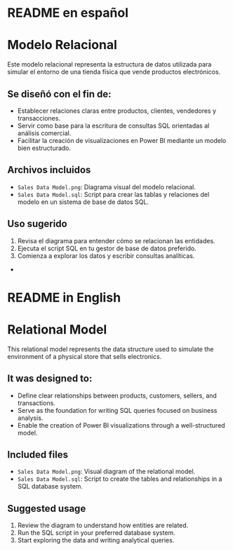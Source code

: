 # README en español

# Modelo Relacional
Este modelo relacional representa la estructura de datos utilizada para simular el entorno de una tienda física que vende productos electrónicos. 

## Se diseñó con el fin de:
- Establecer relaciones claras entre productos, clientes, vendedores y transacciones.
- Servir como base para la escritura de consultas SQL orientadas al análisis comercial.
- Facilitar la creación de visualizaciones en Power BI mediante un modelo bien estructurado.

## Archivos incluidos
- `Sales Data Model.png`: Diagrama visual del modelo relacional.
- `Sales Data Model.sql`: Script para crear las tablas y relaciones del modelo en un sistema de base de datos SQL.

## Uso sugerido

1. Revisa el diagrama para entender cómo se relacionan las entidades.
2. Ejecuta el script SQL en tu gestor de base de datos preferido.
3. Comienza a explorar los datos y escribir consultas analíticas.

-
# README in English

# Relational Model
This relational model represents the data structure used to simulate the environment of a physical store that sells electronics.

## It was designed to:
- Define clear relationships between products, customers, sellers, and transactions.
- Serve as the foundation for writing SQL queries focused on business analysis.
- Enable the creation of Power BI visualizations through a well-structured model.

## Included files
- `Sales Data Model.png`: Visual diagram of the relational model.
- `Sales Data Model.sql`: Script to create the tables and relationships in a SQL database system.

## Suggested usage

1. Review the diagram to understand how entities are related.
2. Run the SQL script in your preferred database system.
3. Start exploring the data and writing analytical queries.
